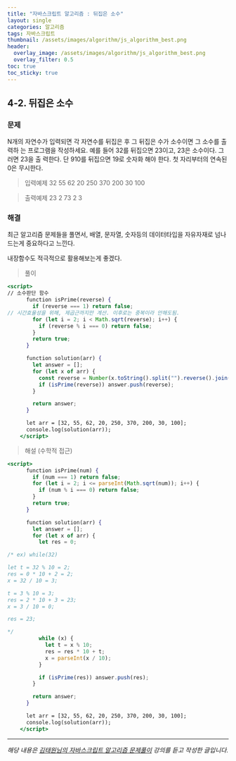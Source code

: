 ```yaml
---
title: "자바스크립트 알고리즘 : 뒤집은 소수"
layout: single
categories: 알고리즘
tags: 자바스크립트
thumbnail: /assets/images/algorithm/js_algorithm_best.png
header:
  overlay_image: /assets/images/algorithm/js_algorithm_best.png
  overlay_filter: 0.5
toc: true
toc_sticky: true
---
```


## 4-2. 뒤집은 소수

### 문제

N개의 자연수가 입력되면 각 자연수를 뒤집은 후 그 뒤집은 수가 소수이면 그 소수를 출력하
는 프로그램을 작성하세요. 예를 들어 32를 뒤집으면 23이고, 23은 소수이다. 그러면 23을 출
력한다. 단 910를 뒤집으면 19로 숫자화 해야 한다. 첫 자리부터의 연속된 0은 무시한다.

> 입력예제
> 32 55 62 20 250 370 200 30 100

> 출력예제
> 23 2 73 2 3

### 해결

최근 알고리즘 문제들을 풀면서, 배열, 문자열, 숫자등의 데이터타입을 자유자재로 넘나드는게 중요하다고 느낀다.

내장함수도 적극적으로 활용해보는게 좋겠다.

> 풀이

```jsx
<script>
// 소수판단 함수
      function isPrime(reverse) {
        if (reverse === 1) return false;
// 시간효율성을 위해, 제곱근까지만 계산. 이후로는 중복이라 안해도됨.
        for (let i = 2; i < Math.sqrt(reverse); i++) {
          if (reverse % i === 0) return false;
        }
        return true;
      }

      function solution(arr) {
        let answer = [];
        for (let x of arr) {
          const reverse = Number(x.toString().split("").reverse().join(""));
          if (isPrime(reverse)) answer.push(reverse);
        }

        return answer;
      }

      let arr = [32, 55, 62, 20, 250, 370, 200, 30, 100];
      console.log(solution(arr));
    </script>
```

> 해설 (수학적 접근)

```jsx
<script>
      function isPrime(num) {
        if (num === 1) return false;
        for (let i = 2; i <= parseInt(Math.sqrt(num)); i++) {
          if (num % i === 0) return false;
        }
        return true;
      }

      function solution(arr) {
        let answer = [];
        for (let x of arr) {
          let res = 0;

/* ex) while(32)

let t = 32 % 10 = 2;
res = 0 * 10 + 2 = 2;
x = 32 / 10 = 3;

t = 3 % 10 = 3;
res = 2 * 10 + 3 = 23;
x = 3 / 10 = 0;

res = 23;

*/
          while (x) {
            let t = x % 10;
            res = res * 10 + t;
            x = parseInt(x / 10);
          }

          if (isPrime(res)) answer.push(res);
        }

        return answer;
      }

      let arr = [32, 55, 62, 20, 250, 370, 200, 30, 100];
      console.log(solution(arr));
    </script>
```

---

_해당 내용은 [김태원님의 자바스크립트 알고리즘 문제풀이](https://www.inflearn.com/course/%EC%9E%90%EB%B0%94%EC%8A%A4%ED%81%AC%EB%A6%BD%ED%8A%B8-%EC%95%8C%EA%B3%A0%EB%A6%AC%EC%A6%98-%EB%AC%B8%EC%A0%9C%ED%92%80%EC%9D%B4/dashboard) 강의를 듣고 작성한 글입니다._
